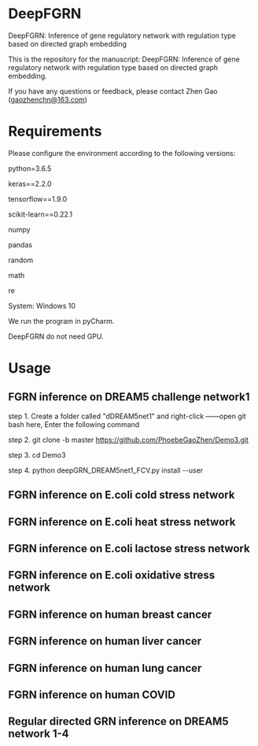 # DeepFGRN
DeepFGRN: Inference of gene regulatory network with regulation type based on directed graph embedding

This is the repository for the manuscript: DeepFGRN: Inference of gene regulatory network with regulation type based on directed graph embedding.

If you have any questions or feedback, please contact Zhen Gao (gaozhenchn@163.com)

# Requirements
Please configure the environment according to the following versions:

python=3.6.5

keras==2.2.0

tensorflow==1.9.0

scikit-learn==0.22.1

numpy

pandas

random

math

re

System: Windows 10

We run the program in pyCharm.

DeepFGRN do not need GPU.


# Usage

## FGRN inference on DREAM5 challenge network1
step 1. Create a folder called "dDREAM5net1" and right-click ——open git bash here, Enter the following command

step 2. git clone -b master https://github.com/PhoebeGaoZhen/Demo3.git

step 3. cd Demo3

step 4. python deepGRN_DREAM5net1_FCV.py install --user


## FGRN inference on E.coli cold stress network


## FGRN inference on E.coli heat stress network



## FGRN inference on E.coli lactose stress network




## FGRN inference on E.coli oxidative stress network





## FGRN inference on human breast cancer 



## FGRN inference on human liver cancer 


## FGRN inference on human lung cancer 




## FGRN inference on human COVID




## Regular directed GRN inference on DREAM5 network 1-4




